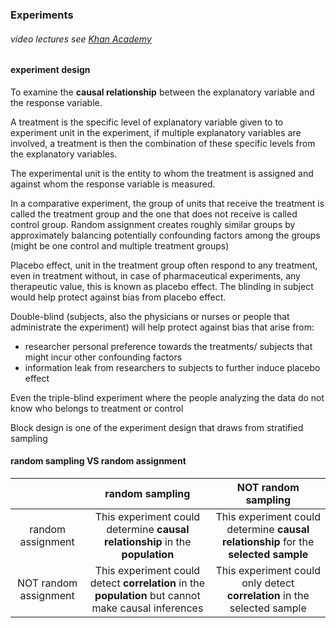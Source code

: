 ### Experiments
###### video lectures see [Khan Academy](https://www.khanacademy.org/math/statistics-probability/designing-studies/experiments-stats-library/v/introduction-to-experiment-design)

#### experiment design
To examine the **causal relationship** between the explanatory variable and the response variable.

A treatment is the specific level of explanatory variable given to to experiment unit in the experiment, if multiple explanatory variables are involved, a treatment is then the combination of these specific levels from the explanatory variables.

The experimental unit is the entity to whom the treatment is assigned and against whom the response variable is measured.

In a comparative experiment, the group of units that receive the treatment is called the treatment group and the one that does not receive is called control group. Random assignment creates roughly similar groups by approximately balancing potentially confounding factors among the groups (might be one control and multiple treatment groups)

Placebo effect, unit in the treatment group often respond to any treatment, even in treatment without, in case of pharmaceutical experiments, any therapeutic value, this is known as placebo effect. The blinding in subject would help protect against bias from placebo effect.

Double-blind (subjects, also the physicians or nurses or people that administrate the experiment) will help protect against bias that arise from:
- researcher personal preference towards the treatments/ subjects that might incur other confounding factors
- information leak from researchers to subjects to further induce placebo effect

Even the triple-blind experiment where the people analyzing the data do not know who belongs to treatment or control

Block design is one of the experiment design that draws from stratified sampling

#### random sampling VS random assignment

|   | random sampling  | NOT random sampling  |
|:-:|:-:|:-:|
| random assignment  |  This experiment could determine **causal relationship** in the **population** | This experiment could determine **causal relationship** for the **selected sample** |
| NOT random assignment  | This experiment could detect **correlation** in the **population** but cannot make causal inferences  |  This experiment could only detect **correlation** in the selected sample |
